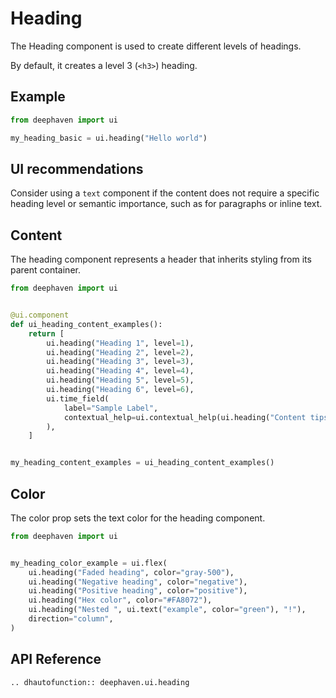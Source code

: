 # Heading

The Heading component is used to create different levels of headings.

By default, it creates a level 3 (`<h3>`) heading.

## Example

```python
from deephaven import ui

my_heading_basic = ui.heading("Hello world")
```

## UI recommendations

Consider using a `text` component if the content does not require a specific heading level or semantic importance, such as for paragraphs or inline text.


## Content

The heading component represents a header that inherits styling from its parent container.

```python
from deephaven import ui


@ui.component
def ui_heading_content_examples():
    return [
        ui.heading("Heading 1", level=1),
        ui.heading("Heading 2", level=2),
        ui.heading("Heading 3", level=3),
        ui.heading("Heading 4", level=4),
        ui.heading("Heading 5", level=5),
        ui.heading("Heading 6", level=6),
        ui.time_field(
            label="Sample Label",
            contextual_help=ui.contextual_help(ui.heading("Content tips")),
        ),
    ]


my_heading_content_examples = ui_heading_content_examples()
```


## Color

The color prop sets the text color for the heading component.

```python
from deephaven import ui


my_heading_color_example = ui.flex(
    ui.heading("Faded heading", color="gray-500"),
    ui.heading("Negative heading", color="negative"),
    ui.heading("Positive heading", color="positive"),
    ui.heading("Hex color", color="#FA8072"),
    ui.heading("Nested ", ui.text("example", color="green"), "!"),
    direction="column",
)
```

## API Reference

```{eval-rst}
.. dhautofunction:: deephaven.ui.heading
```